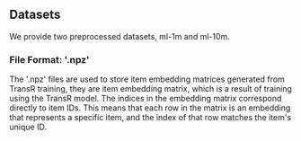 ## Datasets

We provide two preprocessed datasets, ml-1m and ml-10m.

### File Format:  '.npz'

The '.npz' files are used to store item embedding matrices generated from TransR training, they are item embedding matrix, which is a result of training using the TransR model. The indices in the embedding matrix correspond directly to item IDs. This means that each row in the matrix is an embedding that represents a specific item, and the index of that row matches the item's unique ID.
